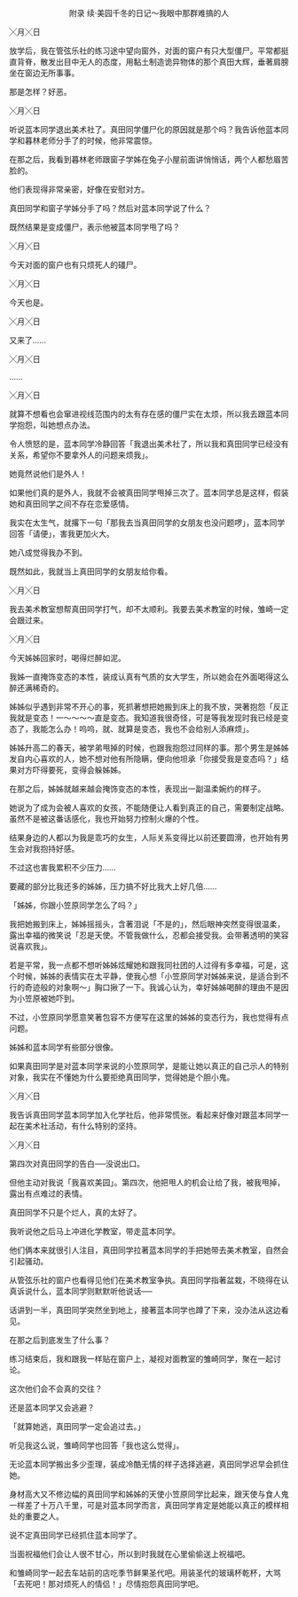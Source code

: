 <p align="center">附录 续‧美园千冬的日记～我眼中那群难搞的人</p>

╳月╳日

放学后，我在管弦乐社的练习途中望向窗外，对面的窗户有只大型僵尸。平常都挺直背脊，散发出目中无人的态度，用黏土制造诡异物体的那个真田大辉，垂著肩膀坐在窗边无所事事。

那是怎样？好恶。

╳月╳日

听说蓝本同学退出美术社了。真田同学僵尸化的原因就是那个吗？我告诉他蓝本同学和暮林老师分手了的时候，他非常震惊。

在那之后，我看到暮林老师跟窗子学姊在兔子小屋前面讲悄悄话，两个人都愁眉苦脸的。

他们表现得非常亲密，好像在安慰对方。

真田同学和窗子学姊分手了吗？然后对蓝本同学说了什么？

既然结果是变成僵尸，表示他被蓝本同学甩了吗？

╳月╳日

今天对面的窗户也有只烦死人的礓尸。

╳月╳日

今天也是。

╳月╳日

又来了……

╳月╳日

……

╳月╳日

就算不想看也会窜进视线范围内的太有存在感的僵尸实在太烦，所以我去跟蓝本同学抱怨，叫她想点办法。

令人愤怒的是，蓝本同学冷静回答「我退出美术社了，所以我和真田同学已经没有关系，希望你不要拿外人的问题来烦我」。

她竟然说他们是外人！

如果他们真的是外人，我就不会被真田同学甩掉三次了。蓝本同学总是这样，假装她和真田同学之间不存在恋爱感情。

我实在太生气，就撂下一句「那我去当真田同学的女朋友也没问题啰」，蓝本同学回答「请便」，害我更加火大。

她八成觉得我办不到。

既然如此，我就当上真田同学的女朋友给你看。

╳月╳日

我去美术教室想帮真田同学打气，却不太顺利。我要去美术教室的时候，雏崎一定会跟过来。

╳月╳日

今天姊姊回家时，喝得烂醉如泥。

我姊一直掩饰变态的本性，装成认真有气质的女大学生，所以她会在外面喝得这么醉还满稀奇的。

姊姊似乎遇到非常不开心的事，死抓著想把她搬到床上的我不放，哭著抱怨「反正我就是变态！一～～～～直是变态。我知道我很奇怪，可是等我发现时我已经是变态了，我能怎么办！呜呜，就、就算是变态，我也不会给别人添麻烦」。

姊姊升高二的春天，被学弟甩掉的时候，也跟我抱怨过同样的事。那个男生是姊姊发自内心喜欢的人，她不想对他有所隐瞒，便向他坦承「你接受我是变态吗？」结果对方吓得要死，变得会躲姊姊。

在那之后，姊姊就越来越会掩饰变态的本性，表现出一副温柔婉约的样子。

她说为了成为会被人喜欢的女孩，不能随便让人看到真正的自己，需要制定战略。虽然不是被这番话感化，我也开始努力控制火爆的个性。

结果身边的人都以为我是乖巧的女生，人际关系变得比以前还要圆滑，也开始有男生会对我抱持好感。

不过这也害我累积不少压力……

要藏的部分比我还多的姊姊，压力搞不好比我大上好几倍……

「姊姊，你跟小笠原同学怎么了吗？」

我把她搬到床上，姊姊摇摇头，含著泪说「不是的」，然后眼神突然变得很温柔，露出幸福的微笑说「忍是天使。不管我做什么，忍都会接受我。会带著透明的笑容说喜欢我」。

若是平常，我一点都不想听姊姊炫耀她和跟我同社团的人过得有多幸福，可是，这个时候，姊姊的表情实在太平静，使我心想「小笠原同学对姊姊来说，是适合到不行的奇迹般的对象啊～」胸口揪了一下。我诚心认为，幸好姊姊喝醉的理由不是因为小笠原被她吓到。

不过，小笠原同学愿意笑著包容不方便写在这里的姊姊的变态行为，我也觉得有点问题。

姊姊和蓝本同学有些部分很像。

如果真田同学是对蓝本同学来说的小笠原同学，是能让她以真正的自己示人的特别对象，我实在不懂她为什么要拒绝真田同学，觉得她是个胆小鬼。

╳月╳日

我告诉真田同学蓝本同学加入化学社后，他非常慌张。看起来好像对跟蓝本同学一起在美术社活动，有什么特别的坚持。

╳月╳日

第四次对真田同学的告白──没说出口。

但他主动对我说「我喜欢美园」。第四次，他把甩人的机会让给了我，被我甩掉，露出有点难过的表情。

真田同学不只是个烂人，真的太好了。

我听说他之后马上冲进化学教室，带走蓝本同学。

他们俩本来就很引人注目，真田同学拉著蓝本同学的手把她带去美术教室，自然会引起骚动。

从管弦乐社的窗户也看得见他们在美术教室争执。真田同学指著盆栽，不晓得在认真诉说什么，蓝本同学则默默听他说话──

话讲到一半，真田同学突然坐到地上，接著蓝本同学也蹲了下来，没办法从这边看见。

在那之后到底发生了什么事？

练习结束后，我和跟我一样贴在窗户上，凝视对面教室的雏崎同学，聚在一起讨论。

这次他们会不会真的交往？

还是蓝本同学又会逃避？

「就算她逃，真田同学一定会追过去。」

听见我这么说，雏崎同学也回答「我也这么觉得」。

无论蓝本同学搬出多少歪理，装成冷酷无情的样子选择逃避，真田同学迟早会抓住她。

身材高大又不修边幅的真田同学和姊姊的天使小笠原同学比起来，跟天使与食人鬼一样差了十万八千里，可是对蓝本同学而言，真田同学肯定是她能以真正的模样相处的重要之人。

说不定真田同学已经抓住蓝本同学了。

当面祝福他们会让人很不甘心，所以到时我就在心里偷偷送上祝福吧。

和雏崎同学一起去车站前的店吃季节鲜果圣代吧。用装圣代的玻璃杯乾杯，大骂「去死吧！那对烦死人的情侣！」尽情抱怨真田同学吧。

